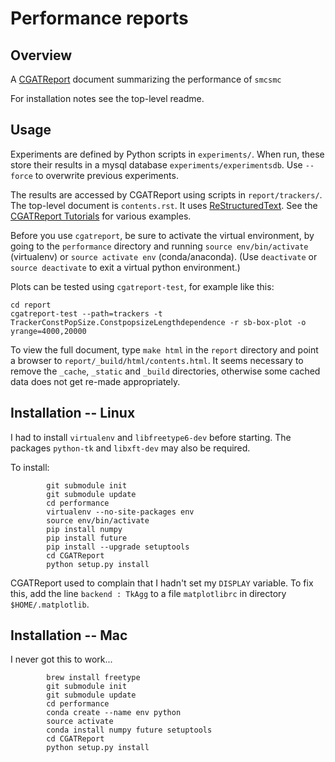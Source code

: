 # Performance reports

## Overview

A [CGATReport](https://www.cgat.org/downloads/public/CGATReport) document summarizing
the performance of `smcsmc`

For installation notes see the top-level readme.
        
## Usage

Experiments are defined by Python scripts in `experiments/`.  When run, these store
their results in a mysql database `experiments/experimentsdb`.  Use `--force` to overwrite
previous experiments.

The results are accessed by CGATReport using scripts in `report/trackers/`.  The
top-level document is `contents.rst`.  It uses
[ReStructuredText](http://docutils.sourceforge.net/docs/user/rst/quickref.html).  See the
[CGATReport Tutorials](https://www.cgat.org/downloads/public/CGATReport/documentation/Tutorials.html)
for various examples.

Before you use `cgatreport`, be sure to activate the virtual environment, by going to the `performance`
directory and running `source env/bin/activate` (virtualenv) or `source activate env` (conda/anaconda).
(Use `deactivate` or `source deactivate` to exit a virtual python environment.)
        
Plots can be tested using `cgatreport-test`, for example like this:

```
cd report        
cgatreport-test --path=trackers -t TrackerConstPopSize.ConstpopsizeLengthdependence -r sb-box-plot -o yrange=4000,20000
```
                
To view the full document, type `make html` in the `report` directory and point a browser to `report/_build/html/contents.html`.  It seems necessary to remove the `_cache`, `_static` and `_build` directories, otherwise some cached data does not get re-made appropriately.

        
## Installation -- Linux

I had to install `virtualenv` and `libfreetype6-dev` before starting.  The packages `python-tk` and `libxft-dev` may also be required.

To install:        
```
        git submodule init
        git submodule update
        cd performance
        virtualenv --no-site-packages env
        source env/bin/activate
        pip install numpy
        pip install future
        pip install --upgrade setuptools
        cd CGATReport
        python setup.py install
```

CGATReport used to complain that I hadn't set my `DISPLAY` variable.  To fix this, add the line `backend : TkAgg` to a file `matplotlibrc` in directory `$HOME/.matplotlib`.
                
## Installation -- Mac

I never got this to work...

```
        brew install freetype
        git submodule init
        git submodule update
        cd performance
        conda create --name env python
        source activate
        conda install numpy future setuptools
        cd CGATReport
        python setup.py install
        
